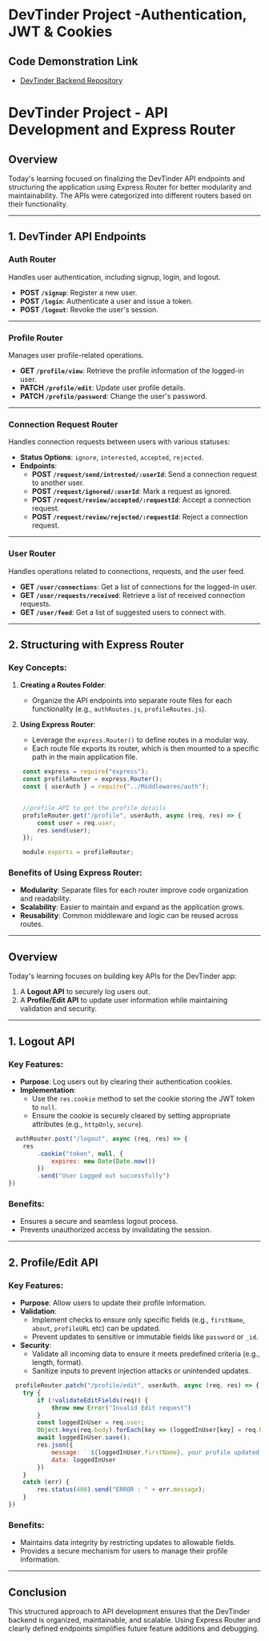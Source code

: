 # DevTinder Project -Authentication, JWT & Cookies

## Code Demonstration Link

* [DevTinder Backend Repository](https://github.com/akshadjaiswal/devTinder-backend)

# DevTinder Project - API Development and Express Router

## Overview
Today's learning focused on finalizing the DevTinder API endpoints and structuring the application using Express Router for better modularity and maintainability. The APIs were categorized into different routers based on their functionality.

---

## 1. DevTinder API Endpoints

### Auth Router
Handles user authentication, including signup, login, and logout.
- **POST `/signup`**: Register a new user.
- **POST `/login`**: Authenticate a user and issue a token.
- **POST `/logout`**: Revoke the user's session.

---

### Profile Router
Manages user profile-related operations.
- **GET `/profile/view`**: Retrieve the profile information of the logged-in user.
- **PATCH `/profile/edit`**: Update user profile details.
- **PATCH `/profile/password`**: Change the user's password.

---

### Connection Request Router
Handles connection requests between users with various statuses:
- **Status Options**: `ignore`, `interested`, `accepted`, `rejected`.
- **Endpoints**:
  - **POST `/request/send/intrested/:userId`**: Send a connection request to another user.
  - **POST `/request/ignored/:userId`**: Mark a request as ignored.
  - **POST `/request/review/accepted/:requestId`**: Accept a connection request.
  - **POST `/request/review/rejected/:requestId`**: Reject a connection request.

---

### User Router
Handles operations related to connections, requests, and the user feed.
- **GET `/user/connections`**: Get a list of connections for the logged-in user.
- **GET `/user/requests/received`**: Retrieve a list of received connection requests.
- **GET `/user/feed`**: Get a list of suggested users to connect with.

---

## 2. Structuring with Express Router

### Key Concepts:
1. **Creating a Routes Folder**:
   - Organize the API endpoints into separate route files for each functionality (e.g., `authRoutes.js`, `profileRoutes.js`).

2. **Using Express Router**:
   - Leverage the `express.Router()` to define routes in a modular way.
   - Each route file exports its router, which is then mounted to a specific path in the main application file.

```javascript
    const express = require("express");
    const profileRouter = express.Router();
    const { userAuth } = require("../Middlewares/auth");


    //profile API to get the profile details
    profileRouter.get("/profile", userAuth, async (req, res) => {
        const user = req.user;
        res.send(user);
    });

    module.exports = profileRouter;
```

### Benefits of Using Express Router:
- **Modularity**: Separate files for each router improve code organization and readability.
- **Scalability**: Easier to maintain and expand as the application grows.
- **Reusability**: Common middleware and logic can be reused across routes.

---

## Overview
Today's learning focuses on building key APIs for the DevTinder app:  
1. A **Logout API** to securely log users out.  
2. A **Profile/Edit API** to update user information while maintaining validation and security.

---

## 1. Logout API

### Key Features:
- **Purpose**: Log users out by clearing their authentication cookies.
- **Implementation**:
  - Use the `res.cookie` method to set the cookie storing the JWT token to `null`.
  - Ensure the cookie is securely cleared by setting appropriate attributes (e.g., `httpOnly`, `secure`).

```javascript
  authRouter.post("/logout", async (req, res) => {
    res
        .cookie("token", null, {
            expires: new Date(Date.now())
        })
        .send("User Logged out successfully")
})
```

### Benefits:
- Ensures a secure and seamless logout process.
- Prevents unauthorized access by invalidating the session.

---

## 2. Profile/Edit API

### Key Features:
- **Purpose**: Allow users to update their profile information.
- **Validation**:
  - Implement checks to ensure only specific fields (e.g., `firstName`, `about`, `profileURL` etc) can be updated.
  - Prevent updates to sensitive or immutable fields like `password` or `_id`.
- **Security**:
  - Validate all incoming data to ensure it meets predefined criteria (e.g., length, format).
  - Sanitize inputs to prevent injection attacks or unintended updates.

```javascript
  profileRouter.patch("/profile/edit", userAuth, async (req, res) => {
    try {
        if (!validateEditFields(req)) {
            throw new Error("Invalid Edit request")
        }
        const loggedInUser = req.user;
        Object.keys(req.body).forEach(key => (loggedInUser[key] = req.body[key]))
        await loggedInUser.save();
        res.json({
            message: ` ${loggedInUser.firstName}, your profile updated successfully`,
            data: loggedInUser
        })
    }
    catch (err) {
        res.status(400).send("ERROR : " + err.message);
    }
})
```

### Benefits:
- Maintains data integrity by restricting updates to allowable fields.
- Provides a secure mechanism for users to manage their profile information.

---

## Conclusion
This structured approach to API development ensures that the DevTinder backend is organized, maintainable, and scalable. Using Express Router and clearly defined endpoints simplifies future feature additions and debugging.
